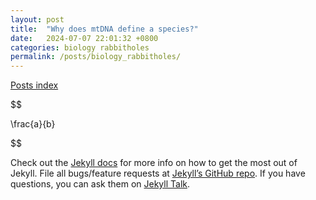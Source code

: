 ```yaml
---
layout: post
title:  "Why does mtDNA define a species?"
date:   2024-07-07 22:01:32 +0800
categories: biology rabbitholes
permalink: /posts/biology_rabbitholes/
---
```


[Posts index](/index/)

$$

\frac{a}{b}

$$


Check out the [Jekyll docs][jekyll-docs] for more info on how to get the most out of Jekyll. File all bugs/feature requests at [Jekyll’s GitHub repo][jekyll-gh]. If you have questions, you can ask them on [Jekyll Talk][jekyll-talk].

[jekyll-docs]: https://jekyllrb.com/docs/home
[jekyll-gh]:   https://github.com/jekyll/jekyll
[jekyll-talk]: https://talk.jekyllrb.com/
